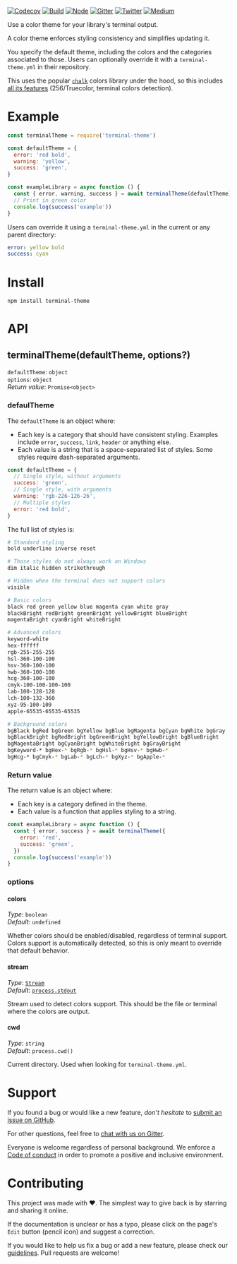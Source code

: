 [![Codecov](https://img.shields.io/codecov/c/github/ehmicky/terminal-theme.svg?label=tested&logo=codecov)](https://codecov.io/gh/ehmicky/terminal-theme)
[![Build](https://github.com/ehmicky/terminal-theme/workflows/Build/badge.svg)](https://github.com/ehmicky/terminal-theme/actions)
[![Node](https://img.shields.io/node/v/terminal-theme.svg?logo=node.js)](https://www.npmjs.com/package/terminal-theme)
[![Gitter](https://img.shields.io/gitter/room/ehmicky/terminal-theme.svg?logo=gitter)](https://gitter.im/ehmicky/terminal-theme)
[![Twitter](https://img.shields.io/badge/%E2%80%8B-twitter-4cc61e.svg?logo=twitter)](https://twitter.com/intent/follow?screen_name=ehmicky)
[![Medium](https://img.shields.io/badge/%E2%80%8B-medium-4cc61e.svg?logo=medium)](https://medium.com/@ehmicky)

Use a color theme for your library's terminal output.

A color theme enforces styling consistency and simplifies updating it.

You specify the default theme, including the colors and the categories
associated to those. Users can optionally override it with a
`terminal-theme.yml` in their repository.

This uses the popular [`chalk`](https://github.com/chalk/chalk) colors library
under the hood, so this includes
[all its features](https://github.com/chalk/chalk#highlights) (256/Truecolor,
terminal colors detection).

# Example

```js
const terminalTheme = require('terminal-theme')

const defaultTheme = {
  error: 'red bold',
  warning: 'yellow',
  success: 'green',
}

const exampleLibrary = async function () {
  const { error, warning, success } = await terminalTheme(defaultTheme)
  // Print in green color
  console.log(success('example'))
}
```

Users can override it using a `terminal-theme.yml` in the current or any parent
directory:

```yml
error: yellow bold
success: cyan
```

# Install

```
npm install terminal-theme
```

# API

## terminalTheme(defaultTheme, options?)

`defaultTheme`: `object`\
`options`: `object`\
_Return value_: `Promise<object>`

### defaulTheme

The `defaultTheme` is an object where:

- Each key is a category that should have consistent styling. Examples include
  `error`, `success`, `link`, `header` or anything else.
- Each value is a string that is a space-separated list of styles. Some styles
  require dash-separated arguments.

```js
const defaultTheme = {
  // Single style, without arguments
  success: 'green',
  // Single style, with arguments
  warning: 'rgb-226-126-26',
  // Multiple styles
  error: 'red bold',
}
```

The full list of styles is:

```sh
# Standard styling
bold underline inverse reset

# Those styles do not always work on Windows
dim italic hidden strikethrough

# Hidden when the terminal does not support colors
visible

# Basic colors
black red green yellow blue magenta cyan white gray
blackBright redBright greenBright yellowBright blueBright
magentaBright cyanBright whiteBright

# Advanced colors
keyword-white
hex-ffffff
rgb-255-255-255
hsl-360-100-100
hsv-360-100-100
hwb-360-100-100
hcg-360-100-100
cmyk-100-100-100-100
lab-100-128-128
lch-100-132-360
xyz-95-100-109
apple-65535-65535-65535

# Background colors
bgBlack bgRed bgGreen bgYellow bgBlue bgMagenta bgCyan bgWhite bgGray
bgBlackBright bgRedBright bgGreenBright bgYellowBright bgBlueBright
bgMagentaBright bgCyanBright bgWhiteBright bgGrayBright
bgKeyword-* bgHex-* bgRgb-* bgHsl-* bgHsv-* bgHwb-*
bgHcg-* bgCmyk-* bgLab-* bgLch-* bgXyz-* bgApple-*
```

### Return value

The return value is an object where:

- Each key is a category defined in the theme.
- Each value is a function that applies styling to a string.

```js
const exampleLibrary = async function () {
  const { error, success } = await terminalTheme({
    error: 'red',
    success: 'green',
  })
  console.log(success('example'))
}
```

### options

#### colors

_Type_: `boolean`\
_Default_: `undefined`

Whether colors should be enabled/disabled, regardless of terminal support.
Colors support is automatically detected, so this is only meant to override that
default behavior.

#### stream

_Type_:
[`Stream`](https://nodejs.org/api/stream.html#stream_class_stream_writable)\
_Default_: [`process.stdout`](https://nodejs.org/api/process.html#process_process_stdout)

Stream used to detect colors support. This should be the file or terminal where
the colors are output.

#### cwd

_Type_: `string`\
_Default_: `process.cwd()`

Current directory. Used when looking for `terminal-theme.yml`.

# Support

If you found a bug or would like a new feature, _don't hesitate_ to
[submit an issue on GitHub](../../issues).

For other questions, feel free to
[chat with us on Gitter](https://gitter.im/ehmicky/terminal-theme).

Everyone is welcome regardless of personal background. We enforce a
[Code of conduct](CODE_OF_CONDUCT.md) in order to promote a positive and
inclusive environment.

# Contributing

This project was made with ❤️. The simplest way to give back is by starring and
sharing it online.

If the documentation is unclear or has a typo, please click on the page's `Edit`
button (pencil icon) and suggest a correction.

If you would like to help us fix a bug or add a new feature, please check our
[guidelines](CONTRIBUTING.md). Pull requests are welcome!

<!-- Thanks go to our wonderful contributors: -->

<!-- ALL-CONTRIBUTORS-LIST:START -->
<!-- prettier-ignore-start -->
<!-- markdownlint-disable -->
<!--
<table>
  <tr>
    <td align="center"><a href="https://twitter.com/ehmicky"><img src="https://avatars2.githubusercontent.com/u/8136211?v=4?s=100" width="100px;" alt=""/><br /><sub><b>ehmicky</b></sub></a><br /><a href="https://github.com/ehmicky/terminal-theme/commits?author=ehmicky" title="Code">💻</a> <a href="#design-ehmicky" title="Design">🎨</a> <a href="#ideas-ehmicky" title="Ideas, Planning, & Feedback">🤔</a> <a href="https://github.com/ehmicky/terminal-theme/commits?author=ehmicky" title="Documentation">📖</a></td>
  </tr>
</table>

-->
<!-- markdownlint-restore -->
<!-- prettier-ignore-end -->

<!-- ALL-CONTRIBUTORS-LIST:END -->
